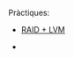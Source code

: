 Pràctiques:

- [RAID + LVM](https://htmlpreview.github.io/?https://github.com/PolNie/Portfoli/blob/main/Moduls/M01%20Sistemes%20informatics/M15_UF1/RAID%20%2B%20LVM/RAID_LVM.html)

- []()
